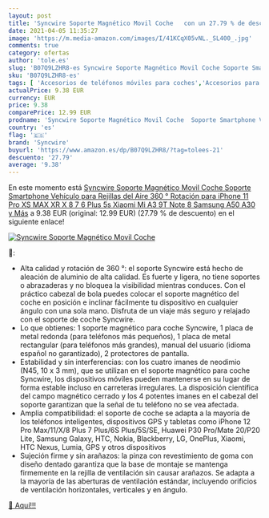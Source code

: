 ```yaml
---
layout: post
title: 'Syncwire Soporte Magnético Movil Coche   con un 27.79 % de descuento'
date: 2021-04-05 11:35:27
image: 'https://m.media-amazon.com/images/I/41KCqX05vNL._SL400_.jpg'
comments: true
category: ofertas
author: 'tole.es'
slug: 'B07Q9LZHR8-es Syncwire Soporte Magnético Movil Coche Soporte Smartphone...'
sku: 'B07Q9LZHR8-es'
tags: [ 'Accesorios de teléfonos móviles para coches','Accesorios para móviles','Comunicación móvil y accesorios','Cunas de teléfonos móviles para coches','Electrónica','iphone','syncwire', ]
actualPrice: 9.38 EUR
currency: EUR
price: 9.38
comparePrice: 12.99 EUR
prodname: 'Syncwire Soporte Magnético Movil Coche  Soporte Smartphone Vehículo para Rejillas del Aire 360 ° Rotación para iPhone 11 Pro XS MAX XR X 8 7 6 Plus 5s Xiaomi Mi A3 9T Note 8 Samsung A50 A30 y Más'
country: 'es'
flag: '🇪🇸'
brand: 'Syncwire'
buyurl: 'https://www.amazon.es/dp/B07Q9LZHR8/?tag=tolees-21'
descuento: '27.79'
average: '9.38'
---
```


En este momento está [Syncwire Soporte Magnético Movil Coche  Soporte Smartphone Vehículo para Rejillas del Aire 360 ° Rotación para iPhone 11 Pro XS MAX XR X 8 7 6 Plus 5s Xiaomi Mi A3 9T Note 8 Samsung A50 A30 y Más](https://www.amazon.es/dp/B07Q9LZHR8/?tag=tolees-21) a 9.38 EUR (original: 12.99 EUR) (27.79 %  de descuento) en el siguiente enlace!

[![Syncwire Soporte Magnético Movil Coche  ](https://m.media-amazon.com/images/I/41KCqX05vNL._SL400_.jpg)](https://www.amazon.es/dp/B07Q9LZHR8/?tag=tolees-21)

🔎:

- Alta calidad y rotación de 360 °: el soporte Syncwire está hecho de aleación de aluminio de alta calidad. Es fuerte y ligera, no tiene soportes o abrazaderas y no bloquea la visibilidad mientras conduces. Con el práctico cabezal de bola puedes colocar el soporte magnético del coche en posición e inclinar fácilmente tu dispositivo en cualquier ángulo con una sola mano. Disfruta de un viaje más seguro y relajado con el soporte de coche Syncwire.
- Lo que obtienes: 1 soporte magnético para coche Syncwire, 1 placa de metal redonda (para teléfonos más pequeños), 1 placa de metal rectangular (para teléfonos más grandes), manual del usuario (idioma español no garantizado), 2 protectores de pantalla.
- Estabilidad y sin interferencias: con los cuatro imanes de neodimio (N45, 10 x 3 mm), que se utilizan en el soporte magnético para coche Syncwire, los dispositivos móviles pueden mantenerse en su lugar de forma estable incluso en carreteras irregulares. La disposición científica del campo magnético cerrado y los 4 potentes imanes en el cabezal del soporte garantizan que la señal de tu teléfono no se vea afectada.
- Amplia compatibilidad: el soporte de coche se adapta a la mayoría de los teléfonos inteligentes, dispositivos GPS y tabletas como iPhone 12 Pro Max/11/X/8 Plus 7 Plus/6S Plus/5S/SE, Huawei P30 Pro/Mate 20/P20 Lite, Samsung Galaxy, HTC, Nokia, Blackberry, LG, OnePlus, Xiaomi, HTC Nexus, Lumia, GPS y otros dispositivos
- Sujeción firme y sin arañazos: la pinza con revestimiento de goma con diseño dentado garantiza que la base de montaje se mantenga firmemente en la rejilla de ventilación sin causar arañazos. Se adapta a la mayoría de las aberturas de ventilación estándar, incluyendo orificios de ventilación horizontales, verticales y en ángulo.

[🛒 Aquí!!!](https://www.amazon.es/dp/B07Q9LZHR8/?tag=tolees-21)
